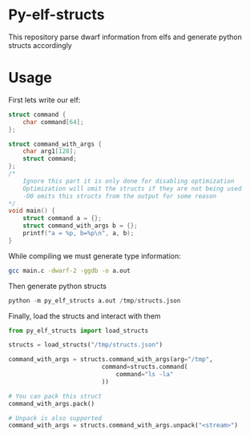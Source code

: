 # Py-elf-structs
This repository parse dwarf information from elfs and generate python structs accordingly



# Usage
First lets write our elf:

```c
struct command {
    char command[64];
};

struct command_with_args {
    char arg1[128];
    struct command;
};
/*
    Ignore this part it is only done for disabling optimization
    Optimization will omit the structs if they are not being used 
    -O0 omits this structs from the output for some reason
*/
void main() {
    struct command a = {};
    struct command_with_args b = {};
    printf("a = %p, b=%p\n", a, b);
}

```

While compiling we must generate type information:

```bash
gcc main.c -dwarf-2 -ggdb -o a.out
```

Then generate python structs

```python
python -m py_elf_structs a.out /tmp/structs.json
```

Finally, load the structs and interact with them

```python
from py_elf_structs import load_structs

structs = load_structs("/tmp/structs.json")

command_with_args = structs.command_with_args(arg="/tmp", 
                          command=structs.command(
                              command="ls -la"
                          ))

# You can pack this struct
command_with_args.pack()

# Unpack is also supported
command_with_args = structs.command_with_args.unpack("<stream>")
```